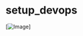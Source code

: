 # setup_devops

[![Image](https://github.com/yankils/setup_devops/blob/main/devops.jpg "DevOps Project - CI/CD with Jenkins Ansible Docker Kubernetes ")]
